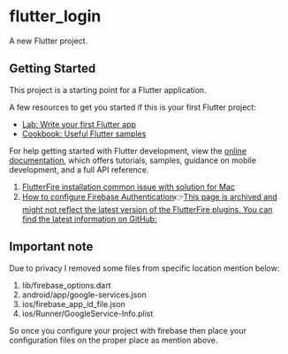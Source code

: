 # flutter_login

A new Flutter project.

## Getting Started

This project is a starting point for a Flutter application.

A few resources to get you started if this is your first Flutter project:

- [Lab: Write your first Flutter app](https://docs.flutter.dev/get-started/codelab)
- [Cookbook: Useful Flutter samples](https://docs.flutter.dev/cookbook)

For help getting started with Flutter development, view the
[online documentation](https://docs.flutter.dev/), which offers tutorials,
samples, guidance on mobile development, and a full API reference.

1. [FlutterFire installation common issue with solution for Mac](https://github.com/tango4567/solutions/issues/48)
2. [How to configure Firebase Authentication](https://firebase.flutter.dev/docs/ui/auth/integrating-your-first-screen)👉[This page is archived and might not reflect the latest version of the FlutterFire plugins. You can find the latest information on GitHub:](https://github.com/firebase/flutterfire/blob/master/packages/flutterfire_ui/doc/auth/integrating-your-first-screen.md)

## Important note

Due to privacy I removed some files from specific location mention below:

1. lib/firebase_options.dart
2. android/app/google-services.json
3. ios/firebase_app_id_file.json
4. ios/Runner/GoogleService-Info.plist

So once you configure your project with firebase then place your configuration files on the proper place as mention above.
